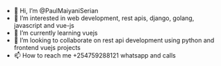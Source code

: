 - 👋 Hi, I’m @PaulMaiyaniSerian
- 👀 I’m interested in web development, rest apis, django, golang, javascript and vue-js
- 🌱 I’m currently learning vuejs 
- 💞️ I’m looking to collaborate on rest api development using python and frontend vuejs projects
- 📫 How to reach me +254759288121 whatsapp and calls

<!---
PaulMaiyaniSerian/PaulMaiyaniSerian is a ✨ special ✨ repository because its `README.md` (this file) appears on your GitHub profile.
You can click the Preview link to take a look at your changes.
--->
